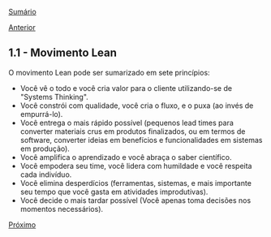 [Sumário](https://github.com/lucasfantacuci/DevOpsRevelado/blob/master/README.md)


[Anterior](https://github.com/lucasfantacuci/DevOpsRevelado/blob/master/CHAPTER01/1-WHATISDEVOPS.md)

## 1.1 - Movimento Lean


O movimento Lean pode ser sumarizado em sete princípios:


- Você vê o todo e você cria valor para o cliente utilizando-se de "Systems Thinking".
- Você constrói com qualidade, você cria o fluxo, e o puxa (ao invés de empurrá-lo).
- Você entrega o mais rápido possível (pequenos lead times para converter materiais crus em produtos finalizados, ou em termos de software, converter ideias em benefícios e funcionalidades em sistemas em produção).
- Você amplifica o aprendizado e você abraça o saber científico.
- Você empodera seu time, você lidera com humildade e você respeita cada indivíduo.
- Você elimina desperdícios (ferramentas, sistemas, e mais importante seu tempo que você gasta em atividades improdutivas).
- Você decide o mais tardar possível (Você apenas toma decisões nos momentos necessários).


[Próximo](https://github.com/lucasfantacuci/DevOpsRevelado/blob/master/CHAPTER01/1-2-CONTINUOUSDELIVERYMOVEMENT.md)
